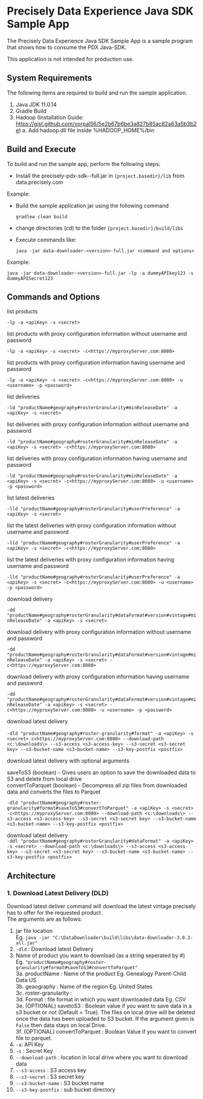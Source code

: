 # Precisely Data Experience Java SDK Sample App

The Precisely Data Experience Java SDK Sample App is a sample program that shows how to consume the PDX Java-SDK.

This application is not intended for production use.

## System Requirements
The following items are required to build and run the sample application.
1. Java JDK 11.0.14
2. Gradle Build
3. Hadoop (Installation Guide: https://gist.github.com/vorpal56/5e2b67b6be3a827b85ac82a63a5b3b2e)
      a. Add hadoop.dll file inside %HADOOP_HOME%/bin

## Build and Execute

To build and run the sample app, perform the following steps:
- Install the precisely-pdx-sdk-<version>-full.jar in `{project.basedir}/lib` from data.precisely.com

Example: 

- Build the sample application jar using the following command

    `gradlew clean build`
- change directories (cd) to the folder `{project.basedir}/build/libs`
- Execute commands like:

   `java -jar data-downloader-<version>-full.jar <command and options>`

Example: 

`java -jar data-downloader-<version>-full.jar -lp -a dummyAPIkey123 -s dummyAPISecret123`

## Commands and Options

list products

`-lp -a <apiKey> -s <secret>`

list products with proxy configuration information without username and password

`-lp -a <apiKey> -s <secret> -c<https://myproxyServer.com:8080>`

list products with proxy configuration information having username and password

`-lp -a <apiKey> -s <secret> -c<https://myproxyServer.com:8080> -u <username> -p <password>`

list deliveries

`-ld "productName#geography#rosterGranularity#minReleaseDate" -a <apiKey> -s <secret>`

list deliveries with proxy configuration information without username and password

`-ld "productName#geography#rosterGranularity#minReleaseDate" -a <apiKey> -s <secret> -c<https://myproxyServer.com:8080>`

list deliveries with proxy configuration information having username and password

`-ld "productName#geography#rosterGranularity#minReleaseDate" -a <apiKey> -s <secret> -c<https://myproxyServer.com:8080> -u <username> -p <password>`

list latest deliveries

`-lld "productName#geography#rosterGranularity#userPreference" -a <apiKey> -s <secret>`

list the latest deliveries with proxy configuration information without username and password

`-lld "productName#geography#rosterGranularity#userPreference" -a <apiKey> -s <secret> -c<https://myproxyServer.com:8080>`

list the latest deliveries with proxy configuration information having username and password

`-lld "productName#geography#rosterGranularity#userPreference" -a <apiKey> -s <secret> -c<https://myproxyServer.com:8080> -u <username> -p <password>`

download delivery

`-dd "productName#geography#rosterGranularity#dataFormat#version#vintage#minReleaseDate" -a <apiKey> -s <secret>`

download delivery with proxy configuration information without username and password

`-dd "productName#geography#rosterGranularity#dataFormat#version#vintage#minReleaseDate" -a <apiKey> -s <secret> -c<https://myproxyServer.com:8080>`

download delivery with proxy configuration information having username and password

`-dd "productName#geography#rosterGranularity#dataFormat#version#vintage#minReleaseDate" -a <apiKey> -s <secret> -c<https://myproxyServer.com:8080> -u <username> -p <password>`

download latest delivery</br>  
`-dld "productName#geography#roster-granularity#format" -a <apiKey> -s <secret> c<https://myproxyServer.com:8080> --download-path <c:\downloads\> --s3-access <s3-access-key> --s3-secret <s3-secret key> --s3-bucket-name <s3-bucket-name> --s3-key-postfix <postfix>`  
  
download latest delivery with optional arguments    
  
saveToS3 (boolean) - Gives users an option to save the downloaded data to S3 and delete from local drive  
convertToParquet (boolean) - Decompress all zip files from downloaded data and converts the files to Parquet  
  
`-dld "productName#geography#roster-granularity#format#saveToS3#convertToParquet" -a <apiKey> -s <secret> -c<https://myproxyServer.com:8080> --download-path <c:\downloads\> --s3-access <s3-access-key> --s3-secret <s3-secret key> --s3-bucket-name <s3-bucket-name> --s3-key-postfix <postfix>`

download latest delivery  
`-ddl "productName#geography#rosterGranularity#dataFormat" -a <apiKey> -s <secret> --download-path <c:\downloads\> --s3-access <s3-access-key> --s3-secret <s3-secret key> --s3-bucket-name <s3-bucket-name> --s3-key-postfix <postfix>`

## Architecture

### 1. Download Latest Delivery (DLD)

Download latest deliver command will download the latest vintage precisely has to offer for the requested product. </br>
The arguments are as follows:

1. jar file location  
    Eg. `java -jar "C:\DataDownloader\build\libs\data-downloader-3.0.3-all.jar"`  
2. `-dld` : Download latest Delivery  
3. Name of product you want to download (as a string seperated by #)  
    Eg. `"productName#geography#roster-granularity#format#saveToS3#convertToParquet"`  
        3a. productName : Name of the product Eg. Genealogy Parent-Child Data US  
        3b. geaography : Name of the region Eg. United States  
        3c. roster-granularity :   
        3d. Format : file format in which you want downloaded data Eg. CSV  
        3e. (OPTIONAL) savetoS3 : Boolean value if you want to save data in a s3 bucket or not (Default = True). The files on local drive will be deleted once the data has been uploaded to S3 bucket. If the argument given is `False` then data stays on local Drive.    
        3f. (OPTIONAL) convertToParquet : Boolean Value if you want to convert file to parquet.  
4. `-a`: API Key  
5. `-s` : Secret Key  
6. `--download-path` : location in local drive where you want to download data  
7. `--s3-access` : S3 access key  
8. `--s3-secret` : S3 secret key  
9. `--s3-bucket-name` : S3 bucket name  
10. `--s3-key-postfix` : sub bucket directory</br>
